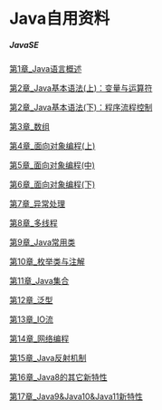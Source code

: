 # Java自用资料

##### JavaSE

[第1章_Java语言概述](https://github.com/qq483942/qq483942.github.io/blob/main/JavaSE%E5%B0%9A%E7%A1%85%E8%B0%B7_%E5%AE%8B%E7%BA%A2%E5%BA%B7/%E5%B0%9A%E7%A1%85%E8%B0%B7_%E5%AE%8B%E7%BA%A2%E5%BA%B7_%E7%AC%AC1%E7%AB%A0_Java%E8%AF%AD%E8%A8%80%E6%A6%82%E8%BF%B0.pdf)

[第2章_Java基本语法(上)：变量与运算符](https://github.com/qq483942/qq483942.github.io/blob/main/JavaSE%E5%B0%9A%E7%A1%85%E8%B0%B7_%E5%AE%8B%E7%BA%A2%E5%BA%B7/%E5%B0%9A%E7%A1%85%E8%B0%B7_%E5%AE%8B%E7%BA%A2%E5%BA%B7_%E7%AC%AC2%E7%AB%A0_Java%E5%9F%BA%E6%9C%AC%E8%AF%AD%E6%B3%95(%E4%B8%8A)%EF%BC%9A%E5%8F%98%E9%87%8F%E4%B8%8E%E8%BF%90%E7%AE%97%E7%AC%A6.pdf)

[第2章_Java基本语法(下)：程序流程控制](https://github.com/qq483942/qq483942.github.io/blob/main/JavaSE%E5%B0%9A%E7%A1%85%E8%B0%B7_%E5%AE%8B%E7%BA%A2%E5%BA%B7/%E5%B0%9A%E7%A1%85%E8%B0%B7_%E5%AE%8B%E7%BA%A2%E5%BA%B7_%E7%AC%AC2%E7%AB%A0_Java%E5%9F%BA%E6%9C%AC%E8%AF%AD%E6%B3%95(%E4%B8%8B)%EF%BC%9A%E7%A8%8B%E5%BA%8F%E6%B5%81%E7%A8%8B%E6%8E%A7%E5%88%B6.pdf)

[第3章_数组](https://github.com/qq483942/qq483942.github.io/blob/main/JavaSE%E5%B0%9A%E7%A1%85%E8%B0%B7_%E5%AE%8B%E7%BA%A2%E5%BA%B7/%E5%B0%9A%E7%A1%85%E8%B0%B7_%E5%AE%8B%E7%BA%A2%E5%BA%B7_%E7%AC%AC3%E7%AB%A0_%E6%95%B0%E7%BB%84.pdf)

[第4章_面向对象编程(上)](https://github.com/qq483942/qq483942.github.io/blob/main/JavaSE%E5%B0%9A%E7%A1%85%E8%B0%B7_%E5%AE%8B%E7%BA%A2%E5%BA%B7/%E5%B0%9A%E7%A1%85%E8%B0%B7_%E5%AE%8B%E7%BA%A2%E5%BA%B7_%E7%AC%AC4%E7%AB%A0_%E9%9D%A2%E5%90%91%E5%AF%B9%E8%B1%A1%E7%BC%96%E7%A8%8B(%E4%B8%8A).pdf)

[第5章_面向对象编程(中)](https://github.com/qq483942/qq483942.github.io/blob/main/JavaSE%E5%B0%9A%E7%A1%85%E8%B0%B7_%E5%AE%8B%E7%BA%A2%E5%BA%B7/%E5%B0%9A%E7%A1%85%E8%B0%B7_%E5%AE%8B%E7%BA%A2%E5%BA%B7_%E7%AC%AC5%E7%AB%A0_%E9%9D%A2%E5%90%91%E5%AF%B9%E8%B1%A1%E7%BC%96%E7%A8%8B(%E4%B8%AD).pdf)

[第6章_面向对象编程(下)](https://github.com/qq483942/qq483942.github.io/blob/main/JavaSE%E5%B0%9A%E7%A1%85%E8%B0%B7_%E5%AE%8B%E7%BA%A2%E5%BA%B7/%E5%B0%9A%E7%A1%85%E8%B0%B7_%E5%AE%8B%E7%BA%A2%E5%BA%B7_%E7%AC%AC6%E7%AB%A0_%E9%9D%A2%E5%90%91%E5%AF%B9%E8%B1%A1%E7%BC%96%E7%A8%8B(%E4%B8%8B).pdf)

[第7章_异常处理](https://github.com/qq483942/qq483942.github.io/blob/main/JavaSE%E5%B0%9A%E7%A1%85%E8%B0%B7_%E5%AE%8B%E7%BA%A2%E5%BA%B7/%E5%B0%9A%E7%A1%85%E8%B0%B7_%E5%AE%8B%E7%BA%A2%E5%BA%B7_%E7%AC%AC7%E7%AB%A0_%E5%BC%82%E5%B8%B8%E5%A4%84%E7%90%86.pdf)

[第8章_多线程](https://github.com/qq483942/qq483942.github.io/blob/main/JavaSE%E5%B0%9A%E7%A1%85%E8%B0%B7_%E5%AE%8B%E7%BA%A2%E5%BA%B7/%E5%B0%9A%E7%A1%85%E8%B0%B7_%E5%AE%8B%E7%BA%A2%E5%BA%B7_%E7%AC%AC8%E7%AB%A0_%E5%A4%9A%E7%BA%BF%E7%A8%8B.pdf)

[第9章_Java常用类](https://github.com/qq483942/qq483942.github.io/blob/main/JavaSE%E5%B0%9A%E7%A1%85%E8%B0%B7_%E5%AE%8B%E7%BA%A2%E5%BA%B7/%E5%B0%9A%E7%A1%85%E8%B0%B7_%E5%AE%8B%E7%BA%A2%E5%BA%B7_%E7%AC%AC9%E7%AB%A0_Java%E5%B8%B8%E7%94%A8%E7%B1%BB.pdf)

[第10章_枚举类与注解](https://github.com/qq483942/qq483942.github.io/blob/main/JavaSE%E5%B0%9A%E7%A1%85%E8%B0%B7_%E5%AE%8B%E7%BA%A2%E5%BA%B7/%E5%B0%9A%E7%A1%85%E8%B0%B7_%E5%AE%8B%E7%BA%A2%E5%BA%B7_%E7%AC%AC10%E7%AB%A0_%E6%9E%9A%E4%B8%BE%E7%B1%BB%E4%B8%8E%E6%B3%A8%E8%A7%A3.pdf)

[第11章_Java集合](https://github.com/qq483942/qq483942.github.io/blob/main/JavaSE%E5%B0%9A%E7%A1%85%E8%B0%B7_%E5%AE%8B%E7%BA%A2%E5%BA%B7/%E5%B0%9A%E7%A1%85%E8%B0%B7_%E5%AE%8B%E7%BA%A2%E5%BA%B7_%E7%AC%AC11%E7%AB%A0_Java%E9%9B%86%E5%90%88.pdf)

[第12章_泛型](https://github.com/qq483942/qq483942.github.io/blob/main/JavaSE%E5%B0%9A%E7%A1%85%E8%B0%B7_%E5%AE%8B%E7%BA%A2%E5%BA%B7/%E5%B0%9A%E7%A1%85%E8%B0%B7_%E5%AE%8B%E7%BA%A2%E5%BA%B7_%E7%AC%AC12%E7%AB%A0_%E6%B3%9B%E5%9E%8B.pdf)

[第13章_IO流](https://github.com/qq483942/qq483942.github.io/blob/main/JavaSE%E5%B0%9A%E7%A1%85%E8%B0%B7_%E5%AE%8B%E7%BA%A2%E5%BA%B7/%E5%B0%9A%E7%A1%85%E8%B0%B7_%E5%AE%8B%E7%BA%A2%E5%BA%B7_%E7%AC%AC13%E7%AB%A0_IO%E6%B5%81.pdf)

[第14章_网络编程](https://github.com/qq483942/qq483942.github.io/blob/main/JavaSE%E5%B0%9A%E7%A1%85%E8%B0%B7_%E5%AE%8B%E7%BA%A2%E5%BA%B7/%E5%B0%9A%E7%A1%85%E8%B0%B7_%E5%AE%8B%E7%BA%A2%E5%BA%B7_%E7%AC%AC14%E7%AB%A0_%E7%BD%91%E7%BB%9C%E7%BC%96%E7%A8%8B.pdf)

[第15章_Java反射机制](https://github.com/qq483942/qq483942.github.io/blob/main/JavaSE%E5%B0%9A%E7%A1%85%E8%B0%B7_%E5%AE%8B%E7%BA%A2%E5%BA%B7/%E5%B0%9A%E7%A1%85%E8%B0%B7_%E5%AE%8B%E7%BA%A2%E5%BA%B7_%E7%AC%AC15%E7%AB%A0_Java%E5%8F%8D%E5%B0%84%E6%9C%BA%E5%88%B6.pdf)

[第16章_Java8的其它新特性](https://github.com/qq483942/qq483942.github.io/blob/main/JavaSE%E5%B0%9A%E7%A1%85%E8%B0%B7_%E5%AE%8B%E7%BA%A2%E5%BA%B7/%E5%B0%9A%E7%A1%85%E8%B0%B7_%E5%AE%8B%E7%BA%A2%E5%BA%B7_%E7%AC%AC16%E7%AB%A0_Java8%E7%9A%84%E5%85%B6%E5%AE%83%E6%96%B0%E7%89%B9%E6%80%A7.pdf)

[第17章_Java9&Java10&Java11新特性](https://github.com/qq483942/qq483942.github.io/blob/main/JavaSE%E5%B0%9A%E7%A1%85%E8%B0%B7_%E5%AE%8B%E7%BA%A2%E5%BA%B7/%E5%B0%9A%E7%A1%85%E8%B0%B7_%E5%AE%8B%E7%BA%A2%E5%BA%B7_%E7%AC%AC17%E7%AB%A0_Java9%26Java10%26Java11%E6%96%B0%E7%89%B9%E6%80%A7.pdf)